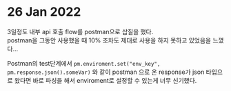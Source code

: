 # 26 Jan 2022   
   
3일정도 내부 api 호출 flow를 postman으로 삽질을 했다.   
postman을 그동안 사용했을 때 10% 조차도 제대로 사용을 하지 못하고 있었음을 느꼈다...     
   
Postman의 test단계에서 `pm.enviroment.set("env_key", pm.response.json().someVar)` 와 같이 postman 으로 온 response가 json 타입으로 왔다면 바로 파싱을 해서 enviroment로 설정할 수 있는게 너무 신기했다.   